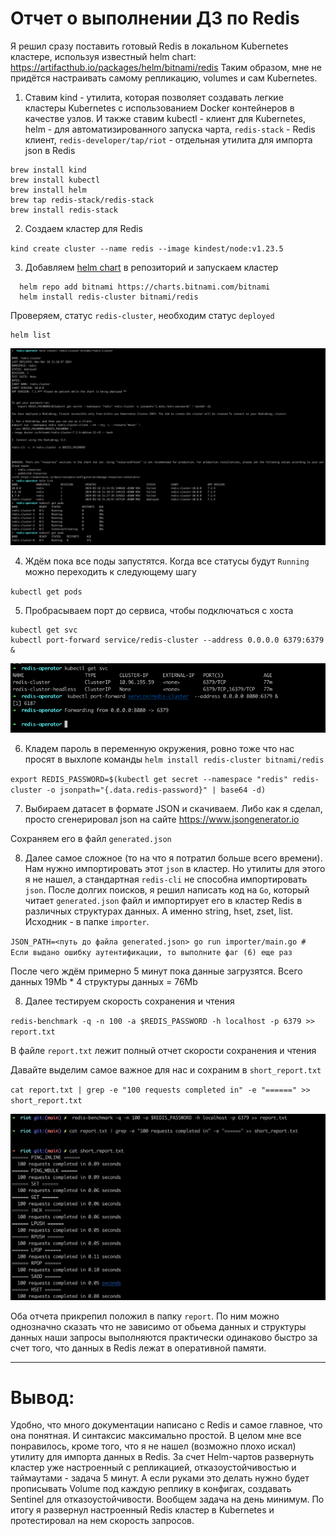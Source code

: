 # Отчет о выполнении ДЗ по Redis

Я решил сразу поставить готовый Redis в локальном Kubernetes кластере, используя известный helm chart: https://artifacthub.io/packages/helm/bitnami/redis
Таким образом, мне не придётся настраивать самому репликацию, volumes и сам Kubernetes.

1) Ставим kind - утилита, которая позволяет создавать легкие кластеры Kubernetes с использованием Docker контейнеров в качестве узлов. 
И также ставим kubectl - клиент для Kubernetes, helm - для автоматизированного запуска чарта, `redis-stack` - Redis клиент,
`redis-developer/tap/riot` - отдельная утилита для импорта json в Redis

```
brew install kind
brew install kubectl
brew install helm
brew tap redis-stack/redis-stack
brew install redis-stack
```

2) Создаем кластер для Redis

`kind create cluster --name redis --image kindest/node:v1.23.5`


3) Добавляем [helm chart](https://artifacthub.io/packages/helm/bitnami/redis) в репозиторий и запускаем кластер

 ```
   helm repo add bitnami https://charts.bitnami.com/bitnami
   helm install redis-cluster bitnami/redis
   ```

Проверяем, статус `redis-cluster`, необходим статус `deployed`

```
helm list
```

![img](hw2_images/img.png)

4) Ждём пока все поды запустятся. Когда все статусы будут `Running` можно переходить к следующему шагу

`kubectl get pods`

5) Пробрасываем порт до сервиса, чтобы подключаться с хоста

```
kubectl get svc
kubectl port-forward service/redis-cluster --address 0.0.0.0 6379:6379 &
```

![img_1](hw2_images/img_1.png)

6) Кладем пароль в переменную окружения, ровно тоже что нас просят в выхлопе команды `helm install redis-cluster bitnami/redis`

`export REDIS_PASSWORD=$(kubectl get secret --namespace "redis" redis-cluster -o jsonpath="{.data.redis-password}" | base64 -d)`

7) Выбираем датасет в формате JSON и скачиваем. Либо как я сделал, просто сгенерировал json на сайте https://www.jsongenerator.io

Сохраняем его в файл `generated.json`

8) Далее самое сложное (то на что я потратил больше всего времени). Нам нужно импортировать этот `json` в кластер. Но утилиты для этого я не нашел, а стандартная `redis-cli` не способна импортировать `json`.
После долгих поисков, я решил написать код на `Go`, который читает `generated.json` файл и импортирует его в кластер Redis в различных структурах данных.
А именно string, hset, zset, list. Исходник - в папке `importer`.

`
JSON_PATH=<путь до файла generated.json> go run importer/main.go # Если выдано ошибку аутентификации, то выполните фаг (6) еще раз
`

После чего ждём примерно 5 минут пока данные загрузятся. Всего данных 19Mb * 4 структуры данных = 76Mb

8) Далее тестируем скорость сохранения и чтения

`
redis-benchmark -q -n 100 -a $REDIS_PASSWORD -h localhost -p 6379 >> report.txt
`

В файле `report.txt` лежит полный отчет скорости сохранения и чтения

Давайте выделим самое важное для нас и сохраним в `short_report.txt`

`
cat report.txt | grep -e "100 requests completed in" -e "======" >> short_report.txt
`

![img_2](hw2_images/img_2.png)


Оба отчета прикрепил положил в папку `report`. По ним можно однозначно сказать что не зависимо от обьема данных и структуры данных наши запросы выполняются практически одинаково быстро за счет того, что данных в Redis лежат в оперативной памяти.

------------

# Вывод:

Удобно, что много документации написано с Redis и самое главное, что она понятная. И синтаксис максимально простой. 
В целом мне все понравилось, кроме того, что я не нашел (возможно плохо искал) утилиту для импорта данных в Redis.
За счет Helm-чартов развернуть кластер уже настроенный с репликацией, отказоустойчивостью и таймаутами - задача 5 минут. А если руками это делать нужно будет прописывать Volume под каждую реплику в конфигах, создавать Sentinel для отказоустойчивости. Вообщем задача на день минимум.
По итогу я развернул настроенный Redis кластер в Kubernetes и протестировал на нем скорость запросов.
